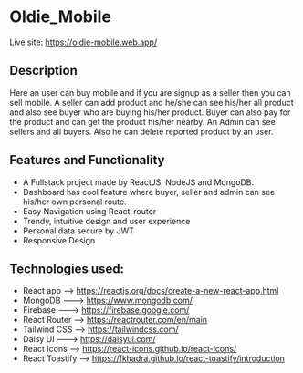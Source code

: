 # Oldie_Mobile

Live site: https://oldie-mobile.web.app/

## Description

Here an user can buy mobile and if you are signup as a seller then you can sell mobile. A seller can add product and he/she can see his/her all product and also see buyer who are buying his/her product. Buyer can also pay for the product and can get the product his/her nearby. 
An Admin can see sellers and all buyers. Also he can delete reported product by an user.


## Features and Functionality

* A Fullstack project made by ReactJS, NodeJS and MongoDB.
* Dashboard has cool feature where buyer, seller and admin can see his/her own personal route.
* Easy Navigation using React-router
* Trendy, intuitive design and user experience
* Personal data secure by JWT
* Responsive Design

## Technologies used:

* React app --> https://reactjs.org/docs/create-a-new-react-app.html
* MongoDB ---> https://www.mongodb.com/
* Firebase ---> https://firebase.google.com/
* React Router --> https://reactrouter.com/en/main
* Tailwind CSS --> https://tailwindcss.com/
* Daisy UI ---> https://daisyui.com/
* React Icons --> https://react-icons.github.io/react-icons/
* React Toastify --> https://fkhadra.github.io/react-toastify/introduction
